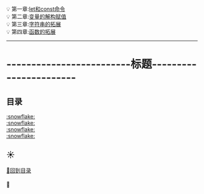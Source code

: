 :bulb: 第一章:<a href="001-let和const命令.md">let和const命令</a><br>
:bulb: 第二章:<a href="002-变量的解构赋值.md">变量的解构赋值</a><br>
:bulb: 第三章:<a href="003-字符串的拓展.md">字符串的拓展</a><br>
:bulb: 第四章:<a href="004-函数的拓展.md">函数的拓展</a><br>

-----------------------------------------------------
# -------------------------标题-----------------------
## 目录
<p id="title"></p>
<a href="#p1">:snowflake:</a><br>
<a href="#p2">:snowflake:</a><br>
<a href="#p3">:snowflake:</a><br>
<a href="#p4">:snowflake:</a><br>
<p id="p1"></p>

## :sunny:
<a href="#title">:whale2:回到目录</a><br>
#### :mag_right:
